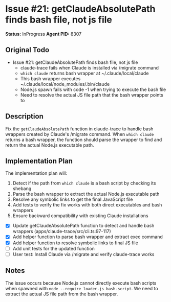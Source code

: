 # Issue #21: getClaudeAbsolutePath finds bash file, not js file
**Status:** InProgress
**Agent PID:** 8307

## Original Todo
- Issue #21: getClaudeAbsolutePath finds bash file, not js file
    - claude-trace fails when Claude is installed via /migrate command
    - `which claude` returns bash wrapper at ~/.claude/local/claude
    - This bash wrapper executes ~/.claude/local/node_modules/.bin/claude
    - Node.js spawn fails with code -1 when trying to execute the bash file
    - Need to resolve the actual JS file path that the bash wrapper points to

## Description
Fix the `getClaudeAbsolutePath` function in claude-trace to handle bash wrappers created by Claude's /migrate command. When `which claude` returns a bash wrapper, the function should parse the wrapper to find and return the actual Node.js executable path.

## Implementation Plan
The implementation plan will:
1. Detect if the path from `which claude` is a bash script by checking its shebang
2. Parse the bash wrapper to extract the actual Node.js executable path
3. Resolve any symbolic links to get the final JavaScript file
4. Add tests to verify the fix works with both direct executables and bash wrappers
5. Ensure backward compatibility with existing Claude installations

- [x] Update getClaudeAbsolutePath function to detect and handle bash wrappers (apps/claude-trace/src/cli.ts:97-117)
- [x] Add helper function to parse bash wrapper and extract exec command
- [x] Add helper function to resolve symbolic links to final JS file
- [ ] Add unit tests for the updated function
- [ ] User test: Install Claude via /migrate and verify claude-trace works

## Notes
The issue occurs because Node.js cannot directly execute bash scripts when spawned with `node --require loader.js bash-script`. We need to extract the actual JS file path from the bash wrapper.